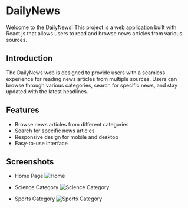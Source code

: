 # DailyNews

Welcome to the DailyNews! This project is a web application built with React.js that allows users to read and browse news articles from various sources.

## Introduction

The DailyNews web is designed to provide users with a seamless experience for reading news articles from multiple sources. Users can browse through various categories, search for specific news, and stay updated with the latest headlines.

## Features

- Browse news articles from different categories
- Search for specific news articles
- Responsive design for mobile and desktop
- Easy-to-use interface
## Screenshots
- Home Page
![Home](https://github.com/jeevank280/DailyNews-Web/assets/62411773/749f5e47-a422-4f79-aeef-61095b98c0a0)

- Science Category
![Science Category](https://github.com/jeevank280/DailyNews-Web/assets/62411773/0f4f87f4-eb07-4c9a-bcf7-743fde518726)

- Sports Category
![Sports Category](https://github.com/jeevank280/DailyNews-Web/assets/62411773/e923834e-5dd8-478a-b8a4-521505ef35d7)
